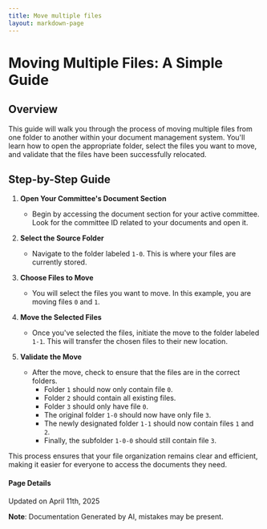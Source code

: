 ```yaml
---
title: Move multiple files
layout: markdown-page
---
```

# Moving Multiple Files: A Simple Guide

## Overview
This guide will walk you through the process of moving multiple files from one folder to another within your document management system. You'll learn how to open the appropriate folder, select the files you want to move, and validate that the files have been successfully relocated.

## Step-by-Step Guide

1. **Open Your Committee's Document Section**
   - Begin by accessing the document section for your active committee. Look for the committee ID related to your documents and open it.

2. **Select the Source Folder**
   - Navigate to the folder labeled `1-0`. This is where your files are currently stored.



3. **Choose Files to Move**
   - You will select the files you want to move. In this example, you are moving files `0` and `1`.

4. **Move the Selected Files**
   - Once you've selected the files, initiate the move to the folder labeled `1-1`. This will transfer the chosen files to their new location.



5. **Validate the Move**
   - After the move, check to ensure that the files are in the correct folders. 
     - Folder `1` should now only contain file `0`.
     - Folder `2` should contain all existing files.
     - Folder `3` should only have file `0`.
     - The original folder `1-0` should now have only file `3`.
     - The newly designated folder `1-1` should now contain files `1` and `2`.
     - Finally, the subfolder `1-0-0` should still contain file `3`.

This process ensures that your file organization remains clear and efficient, making it easier for everyone to access the documents they need.

#### Page Details
Updated on April 11th, 2025

**Note**: Documentation Generated by AI, mistakes may be present.